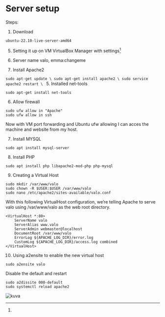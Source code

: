 # Server setup

Steps:

1. Download

 ```ubuntu-22.10-live-server-amd64```

5. Setting it up on VM VirtualBox Manager with settings[^1]

3. Server name valo, emma:changeme

4. Install Apache2

`sudo apt-get update \
sudo apt-get install apache2 \
sudo service apache2 restart \
`
5. Installed net-tools

`sudo apt-get install net-tools`

6. Allow firewall 

`sudo ufw allow in "Apache"` \
`sudo ufw allow in ssh`

Now with VM port forwarding and Ubuntu ufw allowing I can acces the machine and website from my host. 

7. Install MYSQL

`sudo apt install mysql-server`

8. Install PHP

`sudo apt install php libapache2-mod-php php-mysql`

9. Creating a Virtual Host

```
sudo mkdir /var/www/valo
sudo chown -R $USER:$USER /var/www/valo
sudo nano /etc/apache2/sites-available/valo.conf
``` 

With this following VirtualHost configuration, we’re telling Apache to serve valo using /var/www/valo as the web root directory.

```
<VirtualHost *:80>
    ServerName valo
    ServerAlias www.valo
    ServerAdmin webmaster@localhost
    DocumentRoot /var/www/valo
    ErrorLog ${APACHE_LOG_DIR}/error.log
    CustomLog ${APACHE_LOG_DIR}/access.log combined
</VirtualHost>
```

10. Using a2ensite to enable the new virtual host

`sudo a2ensite valo`

Disable the default and restart

```
sudo a2dissite 000-default
sudo systemctl reload apache2
```


[^1]:
![kuva](https://user-images.githubusercontent.com/61313043/215742575-81417a2f-c6f8-4c57-86d9-72ec6c47f595.png)
